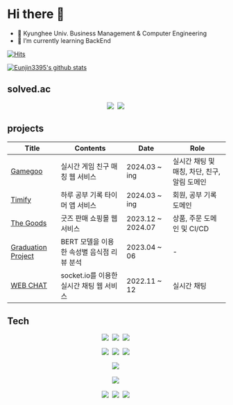 # Hi there 👋

- 📘 Kyunghee Univ. Business Management & Computer Engineering
- 🌱 I’m currently learning BackEnd


<!--
**Eunjin3395/Eunjin3395** is a ✨ _special_ ✨ repository because its `README.md` (this file) appears on your GitHub profile.

Here are some ideas to get you started:

- 🔭 I’m currently working on ...

- 👯 I’m looking to collaborate on ...
- 🤔 I’m looking for help with ...
- 💬 Ask me about ...
- 😄 Pronouns: ...
- ⚡ Fun fact: ...
-->
[![Hits](https://hits.seeyoufarm.com/api/count/incr/badge.svg?url=https%3A%2F%2Fgithub.com%2FEunjin3395&count_bg=%236DB4D3&title_bg=%23555555&icon=&icon_color=%23E7E7E7&title=hits&edge_flat=false)](https://hits.seeyoufarm.com)

<a href="https://github.com/Eunjin3395/github-readme-stats"><img align="center" src="https://github-readme-stats.vercel.app/api?username=Eunjin3395&hide=stars&theme=dracula&hide_border=true&show_icons=true" alt="Eunjin3395's github stats" /></a>  

## solved.ac
<p align="center">
    <img src="http://mazassumnida.wtf/api/v2/generate_badge?boj=jennyeunjin"/></a>&nbsp
    <img src="http://mazandi.herokuapp.com/api?handle=jennyeunjin&theme=warm"/></a>&nbsp
</p>

## projects
|Title|Contents|Date|Role|
|------|---|---|---|
|[Gamegoo](https://github.com/Gamegoo-repo)|실시간 게임 친구 매칭 웹 서비스|2024.03 ~ ing|실시간 채팅 및 매칭, 차단, 친구, 알림 도메인|
|[Timify](https://github.com/Timify-repo)|하루 공부 기록 타이머 앱 서비스|2024.03 ~ ing|회원, 공부 기록 도메인|
|[The Goods](https://github.com/THEGOODs-repo)|굿즈 판매 쇼핑몰 웹 서비스|2023.12 ~ 2024.07|상품, 주문 도메인 및 CI/CD|
|[Graduation Project](https://github.com/Eunjin3395/graduation_project)|BERT 모델을 이용한 속성별 음식점 리뷰 분석|2023.04 ~ 06| - |
|[WEB CHAT](https://github.com/Eunjin3395/OSS-Project-5)|socket.io를 이용한 실시간 채팅 웹 서비스|2022.11 ~ 12|실시간 채팅|

## Tech
<p align="center">
    <img src="https://img.shields.io/badge/SpringBoot-6AAE3D?style=flat-square&logo=SpringBoot&logoColor=white"/></a>&nbsp
    <img src="https://img.shields.io/badge/Spring%20Data%20JPA-6AAE3D?style=flat-square&logo=&logoColor=white"/></a>&nbsp
    <img src="https://img.shields.io/badge/node.js-6DA55F?style=flat-square&logo=node.js&logoColor=white"/></a>&nbsp
</p>
<p align="center">
    <img src="https://img.shields.io/badge/java-%23ED8B00.svg?style=flat-square&logo=openjdk&logoColor=white"/></a>&nbsp
    <img src="https://img.shields.io/badge/python-3670A0?style=flat-square&logo=python&logoColor=ffdd54"/></a>&nbsp
    <img src="https://img.shields.io/badge/javascript-%23323330.svg?style=flat-square&logo=javascript&logoColor=%23F7DF1E"/></a>&nbsp
</p>
<p align="center">
    <img src="https://img.shields.io/badge/mysql-4479A1.svg?style=flat-square&logo=mysql&logoColor=white"/></a>&nbsp
</p>
<p align="center">
    <img src="https://img.shields.io/badge/Socket.io-black?style=flat-square&logo=socket.io&badgeColor=010101"/></a>&nbsp
</p>
<p align="center">
    <img src="https://img.shields.io/badge/AWS-%23FF9900.svg?style=flat-square&logo=amazon-aws&logoColor=white"/></a>&nbsp
    <img src="https://img.shields.io/badge/git-%23F05033.svg?style=flat-square&logo=git&logoColor=white"/></a>&nbsp
    <img src="https://img.shields.io/badge/github-%23121011.svg?style=flat-square&logo=github&logoColor=white"/></a>&nbsp
</p>

